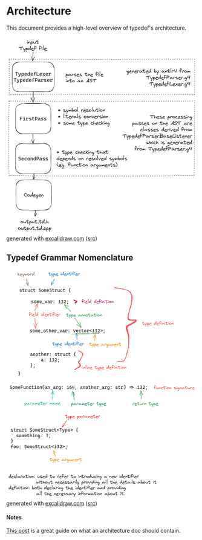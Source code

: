 # Architecture

This document provides a high-level overview of typedef's architecture. 

![Overview](./overview.png)<br>
generated with [excalidraw.com](https://excalidraw.com/) ([src](./overview.excalidraw))

## Typedef Grammar Nomenclature

![Typedef Grammar Nomenclature](./grammar_nomenclature.png)<br>
generated with [excalidraw.com](https://excalidraw.com/) ([src](./grammar_nomenclature.excalidraw))

#### Notes

[This post](https://matklad.github.io//2021/02/06/ARCHITECTURE.md.html) is a great guide on what an architecture doc should contain.
